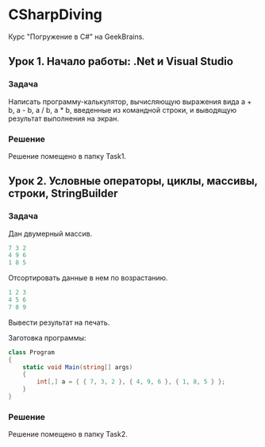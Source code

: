 # CSharpDiving
Курс "Погружение в С#" на GeekBrains.

## Урок 1. Начало работы: .Net и Visual Studio

### Задача

Написать программу-калькулятор, вычисляющую выражения вида a + b, a - b, a / b, a * b, введенные из командной строки, и выводящую результат выполнения на экран.

### Решение

Решение помещено в папку Task1.

## Урок 2. Условные операторы, циклы, массивы, строки, StringBuilder

### Задача

Дан двумерный массив.
```C#
7 3 2
4 9 6
1 8 5
```

Отсортировать данные в нем по возрастанию.
```c#
1 2 3
4 5 6
7 8 9
```

Вывести результат на печать.

Заготовка программы:
```c#
class Program
{
    static void Main(string[] args)
    {
        int[,] a = { { 7, 3, 2 }, { 4, 9, 6 }, { 1, 8, 5 } };
    }
}
```

### Решение

Решение помещено в папку Task2.